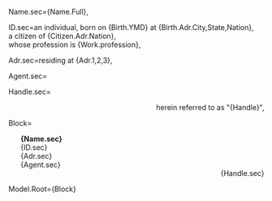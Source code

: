 Name.sec={Name.Full},

ID.sec=an individual, born on {Birth.YMD} at {Birth.Adr.City,State,Nation},<br>a citizen of {Citizen.Adr.Nation},<br>whose profession is {Work.profession},

Adr.sec=residing at {Adr.1,2,3},

Agent.sec=</i>

Handle.sec=<div align="right">herein referred to as "{Handle}",</div>

Block=<ul type="none"><b>{Name.sec}</b></li><li>{ID.sec}</li><li>{Adr.sec}</li><li>{Agent.sec}</li><li><div align="right">{Handle.sec}</div></ul>

Model.Root={Block}